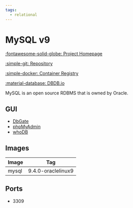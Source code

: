 ```yaml
---
tags:
  - relational
---
```

# MySQL v9

[:fontawesome-solid-globe: Project Homepage](https://www.mysql.com/)

[:simple-git: Repository](https://github.com/mysql)

[:simple-docker: Container Registry](https://hub.docker.com/_/mysql)

[:material-database: DBDB.io](https://dbdb.io/db/mysql)

MySQL is an open source RDBMS that is owned by Oracle.

## GUI

- [DbGate](../dbgate)
- [phpMyAdmin](../phpmyadmin)
- [whoDB](../whodb)

## Images
| Image | Tag |
| --- | --- |
| mysql | 9.4.0-oraclelinux9 |

## Ports
- 3309


